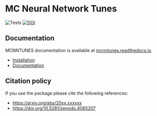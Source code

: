# MC Neural Network Tunes

![Tests](https://github.com/scarrazza/mcnntune/workflows/Tests/badge.svg)
[![DOI](https://zenodo.org/badge/DOI/10.5281/zenodo.4065208.svg)](https://doi.org/10.5281/zenodo.4065208)

## Documentation

MCNNTUNES documentation is available at [mcnntunes.readthedocs.io](https://mcnntunes.readthedocs.io).

- [Installation](https://mcnntunes.readthedocs.io/en/stable/installation.html)
- [Documentation](https://mcnntunes.readthedocs.io/)

## Citation policy

If you use the package please cite the following references:
- https://arxiv.org/abs/20xx.xxxxxx
- https://doi.org/10.5281/zenodo.4065207
